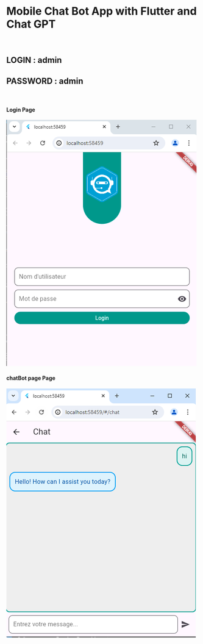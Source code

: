 <h1>Mobile Chat Bot App with Flutter and Chat GPT</h1>
<br>
<h2>LOGIN : admin</h2>
<h2>PASSWORD : admin</h2>
<br>
<h4>Login Page</h4>
<img src="captures/login.PNG">
<br>
<h4>chatBot page Page</h4>
<img src="captures/chat.PNG">